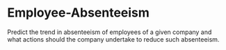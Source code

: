 # Employee-Absenteeism
Predict the trend in absenteeism of employees of a given company and what actions should the company undertake to reduce such absenteeism.
